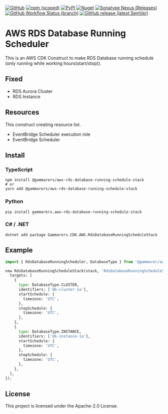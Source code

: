 [![GitHub](https://img.shields.io/github/license/gammarers/aws-rds-database-running-schedule-stack?style=flat-square)](https://github.com/gammarers/aws-rds-database-running-schedule-stack/blob/main/LICENSE)
[![npm (scoped)](https://img.shields.io/npm/v/@gammarer/aws-rds-database-running-schedule-stack?style=flat-square)](https://www.npmjs.com/package/@gammarer/aws-rds-database-running-schedule-stack)
[![PyPI](https://img.shields.io/pypi/v/gammarer.aws-rds-database-running-schedule-stack?style=flat-square)](https://pypi.org/project/gammarer.aws-rds-database-running-schedule-stack/)
[![Nuget](https://img.shields.io/nuget/v/Gammarer.CDK.AWS.RdsDatabaseRunningScheduleStack?style=flat-square)](https://www.nuget.org/packages/Gammarers.CDK.AWS.RdsDatabaseRunningScheduler/)
[![Sonatype Nexus (Releases)](https://img.shields.io/nexus/r/com.gammarer/aws-rds-database-running-schedule-stack?server=https%3A%2F%2Fs01.oss.sonatype.org%2F&style=flat-square)](https://s01.oss.sonatype.org/content/repositories/releases/com/gammarer/aws-rds-database-running-schedule-stack/)
[![GitHub Workflow Status (branch)](https://img.shields.io/github/actions/workflow/status/gammarers/aws-rds-database-running-schedule-stack/release.yml?branch=main&label=release&style=flat-square)](https://github.com/gammarers/aws-rds-database-running-schedule-stack/actions/workflows/release.yml)
[![GitHub release (latest SemVer)](https://img.shields.io/github/v/release/gammarers/aws-rds-database-running-schedule-stack?sort=semver&style=flat-square)](https://github.com/gammarers/aws-rds-database-running-schedule-stack/releases)

# AWS RDS Database Running Scheduler

This is an AWS CDK Construct to make RDS Database running schedule (only running while working hours(start/stop)).

## Fixed

* RDS Aurora Cluster
* RDS Instance

## Resources

This construct creating resource list.

* EventBridge Scheduler execution role
* EventBridge Scheduler

## Install

### TypeScript

```shell
npm install @gammarers/aws-rds-database-running-schedule-stack
# or
yarn add @gammarers/aws-rds-database-running-schedule-stack
```

### Python

```shell
pip install gammarers.aws-rds-database-running-schedule-stack
```

### C# / .NET

```shell
dotnet add package Gammarers.CDK.AWS.RdsDatabaseRunningScheduleStack
```

## Example

```python
import { RdsDatabaseRunningScheduler, DatabaseType } from '@gammarer/aws-rds-database-running-schedule-stack';

new RdsDatabaseRunningScheduleStack(stack, 'RdsDatabaseRunningScheduleStack', {
  targets: [
    {
      type: DatabaseType.CLUSTER,
      identifiers: ['db-cluster-1a'],
      startSchedule: {
        timezone: 'UTC',
      },
      stopSchedule: {
        timezone: 'UTC',
      },
    },
    {
      type: DatabaseType.INSTANCE,
      identifiers: ['db-instance-1a'],
      startSchedule: {
        timezone: 'UTC',
      },
      stopSchedule: {
        timezone: 'UTC',
      },
    },
  ],
});
```

## License

This project is licensed under the Apache-2.0 License.
